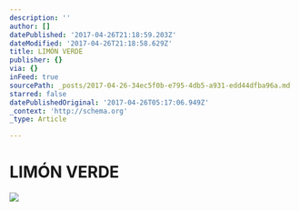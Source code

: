 ```yaml
---
description: ''
author: []
datePublished: '2017-04-26T21:18:59.203Z'
dateModified: '2017-04-26T21:18:58.629Z'
title: LIMÓN VERDE
publisher: {}
via: {}
inFeed: true
sourcePath: _posts/2017-04-26-34ec5f0b-e795-4db5-a931-edd44dfba96a.md
starred: false
datePublishedOriginal: '2017-04-26T05:17:06.949Z'
_context: 'http://schema.org'
_type: Article

---
```

# **LIMÓN VERDE**
![](https://the-grid-user-content.s3-us-west-2.amazonaws.com/9813b70f-8db7-4f63-9a61-8c2d0148ba7d.jpg)